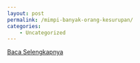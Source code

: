 ```yaml
---
layout: post
permalink: /mimpi-banyak-orang-kesurupan/
categories:
    - Uncategorized
---
```


[Baca Selengkapnya](/08)